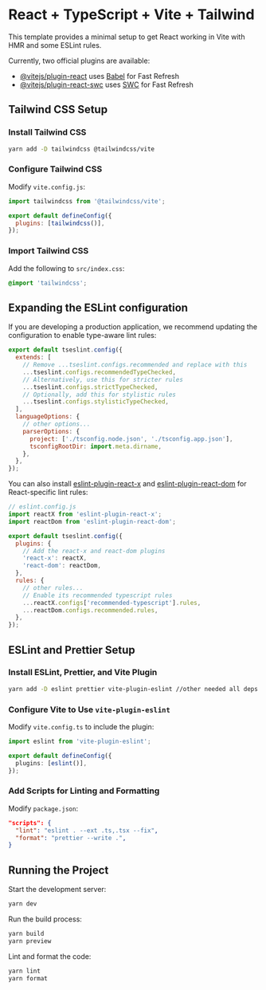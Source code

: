 # React + TypeScript + Vite + Tailwind

This template provides a minimal setup to get React working in Vite with HMR and some ESLint rules.

Currently, two official plugins are available:

- [@vitejs/plugin-react](https://github.com/vitejs/vite-plugin-react/blob/main/packages/plugin-react/README.md) uses [Babel](https://babeljs.io/) for Fast Refresh
- [@vitejs/plugin-react-swc](https://github.com/vitejs/vite-plugin-react-swc) uses [SWC](https://swc.rs/) for Fast Refresh


## Tailwind CSS Setup

### Install Tailwind CSS

```sh
yarn add -D tailwindcss @tailwindcss/vite
```

### Configure Tailwind CSS

Modify `vite.config.js`:

```js
import tailwindcss from '@tailwindcss/vite';

export default defineConfig({
  plugins: [tailwindcss()],
});
```

### Import Tailwind CSS

Add the following to `src/index.css`:

```css
@import 'tailwindcss';
```

## Expanding the ESLint configuration

If you are developing a production application, we recommend updating the configuration to enable type-aware lint rules:

```js
export default tseslint.config({
  extends: [
    // Remove ...tseslint.configs.recommended and replace with this
    ...tseslint.configs.recommendedTypeChecked,
    // Alternatively, use this for stricter rules
    ...tseslint.configs.strictTypeChecked,
    // Optionally, add this for stylistic rules
    ...tseslint.configs.stylisticTypeChecked,
  ],
  languageOptions: {
    // other options...
    parserOptions: {
      project: ['./tsconfig.node.json', './tsconfig.app.json'],
      tsconfigRootDir: import.meta.dirname,
    },
  },
});
```

You can also install [eslint-plugin-react-x](https://github.com/Rel1cx/eslint-react/tree/main/packages/plugins/eslint-plugin-react-x) and [eslint-plugin-react-dom](https://github.com/Rel1cx/eslint-react/tree/main/packages/plugins/eslint-plugin-react-dom) for React-specific lint rules:

```js
// eslint.config.js
import reactX from 'eslint-plugin-react-x';
import reactDom from 'eslint-plugin-react-dom';

export default tseslint.config({
  plugins: {
    // Add the react-x and react-dom plugins
    'react-x': reactX,
    'react-dom': reactDom,
  },
  rules: {
    // other rules...
    // Enable its recommended typescript rules
    ...reactX.configs['recommended-typescript'].rules,
    ...reactDom.configs.recommended.rules,
  },
});
```

## ESLint and Prettier Setup

### Install ESLint, Prettier, and Vite Plugin

```sh
yarn add -D eslint prettier vite-plugin-eslint //other needed all deps
```

### Configure Vite to Use `vite-plugin-eslint`

Modify `vite.config.ts` to include the plugin:

```ts
import eslint from 'vite-plugin-eslint';

export default defineConfig({
  plugins: [eslint()],
});
```

### Add Scripts for Linting and Formatting

Modify `package.json`:

```json
"scripts": {
  "lint": "eslint . --ext .ts,.tsx --fix",
  "format": "prettier --write .",
}
```

## Running the Project

Start the development server:

```sh
yarn dev
```

Run the build process:

```sh
yarn build
yarn preview
```

Lint and format the code:

```sh
yarn lint
yarn format
```
